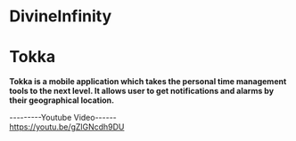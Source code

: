 # DivineInfinity

<h1>Tokka</h1>

<strong>Tokka is a mobile application which takes the personal time management tools to the next level. It allows user to get notifications and alarms by their geographical location.</strong>

---------Youtube Video------ <br>
https://youtu.be/gZlGNcdh9DU
